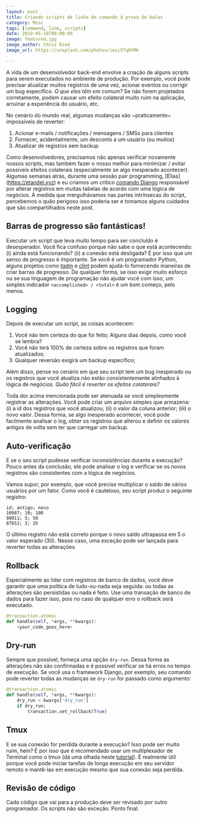 ```yaml
---
layout: post
title: Criando scripts de linha de comando à prova de balas
category: Misc
tags: [command, line, scripts]
date: 2019-05-18T00:00:00
image: featured.jpg
image_author: Chris Ried
image_url: https://unsplash.com/photos/ieic5Tq8YMk

---
```


A vida de um desenvolvedor back-end envolve a criação de alguns scripts para serem executados no ambiente de produção. Por exemplo, você pode precisar atualizar muitos registros de uma vez, acionar eventos ou corrigir um bug específico. _O que eles têm em comum?_ Se não forem projetados corretamente, podem causar um efeito colateral muito ruim na aplicação, arruinar a experiência do usuário, etc.

No cenário do mundo real, algumas mudanças são ~praticamente~ impossíveis de reverter:

1. Acionar e-mails / notificações / mensagens / SMSs para clientes
2. Fornecer, acidentalmente, um desconto a um usuário (ou muitos)
3. Atualizar de registros sem backup

Como desenvolvedores, precisamos não apenas verificar novamente nossos scripts, mas também fazer o nosso melhor para minimizar / evitar possíveis efeitos colaterais (especialmente se algo inesperado acontecer). Algumas semanas atrás, durante uma sessão pair programming, [Elias] (https://etandel.xyz) e eu criamos um crítico [comando Django](https://docs.djangoproject.com/en/2.2/howto/custom-management-command/) responsável por alterar registros em muitas tabelas de acordo com uma lógica de negócios. À medida que mergulhávamos nas partes intrínsecas do script, percebemos o quão perigoso isso poderia ser e tomamos alguns cuidados que são compartilhados neste post.

## Barras de progresso são fantásticas!

Executar um script que leva muito tempo para ser concluído é desesperador. Você fica confuso porque não sabe o que está acontecendo: (i) ainda está funcionando? (ii) a conexão está desligada? É por isso que um senso de progresso é importante. Se você é um programador Python, alguns projetos como [tqdm](https://github.com/tqdm/tqdm) e [clint](https://github.com/kennethreitz/clint) podem ajudá-lo fornecendo maneiras de criar barras de progresso. De qualquer forma, se isso exigir muito esforço ou se sua linguagem de programação não ajudar você com isso, um simples indicador `<accomplished> / <total>` é um bom começo, pelo menos.

## Logging

Depois de executar um script, as coisas acontecem:

1. Você não tem certeza do que foi feito; Alguns dias depois, como você se lembra?
2. Você não terá 100% de certeza sobre os registros que foram atualizados;
3. Qualquer reversão exigirá um backup específico;

Além disso, pense no cenário em que seu script tem um bug inesperado ou os registros que você atualiza não estão consistentemente alinhados à lógica de negócios. _Quão fácil é reverter os efeitos colaterais?_

Toda dor acima mencionada pode ser atenuada se você simplesmente registrar as alterações. Você pode criar um arquivo simples que armazena: (i) a id dos registros que você atualizou; (ii) o valor da coluna anterior; (iii) o novo valor. Dessa forma, se algo inesperado acontecer, você pode facilmente analisar o log, obter os registros que alterou e definir os valores antigos de volta sem ter que carregar um backup.

## Auto-verificação

E se o seu script pudesse verificar inconsistências durante a execução? Pouco antes da conclusão, ele pode analisar o log e verificar se os novos registros são consistentes com a lógica de negócios.

Vamos supor, por exemplo, que você precise multiplicar o saldo de vários usuários por um fator. Como você é cauteloso, seu script produz o seguinte registro:

```
id; antigo; novo
10987; 10; 100
98011; 5; 50
87652; 3; 35
```

O último registro não está correto porque o novo saldo ultrapassa em 5 o valor esperado (30). Nesse caso, uma exceção pode ser lançada para reverter todas as alterações.

## Rollback

Especialmente ao lidar com registros de banco de dados, você deve garantir que uma política de tudo-ou-nada seja seguida: ou todas as alterações são persistidas ou nada é feito. Use uma transação de banco de dados para fazer isso, pois no caso de qualquer erro o rollback será executado.

```python
@transaction.atomic
def handle(self, *args, **kwargs):
    <your_code_goes_here>
```

## Dry-run

Sempre que possível, forneça uma opção `dry-run`. Dessa forma as alterações não são confirmadas e é possível verificar se há erros no tempo de execução. Se você usa o framework Django, por exemplo, seu comando pode reverter todas as mudanças se `dry-run` for passado como argumento:

```python
@transaction.atomic
def handle(self, *args, **kwargs):
    dry_run = kwargs['dry_run']
    if dry_run:
        transaction.set_rollback(True)
```

## Tmux

E se sua conexão for perdida durante a execução? Isso pode ser muito ruim, hein? É por isso que é recomendado usar um multiplexador de Terminal como o tmux (dá uma olhada neste [tutorial](https://www.hamvocke.com/blog/a-quick-and-easy-guide-to-tmux/)). É realmente útil porque você pode iniciar tarefas de longa execução em seu servidor remoto e mantê-las em execução mesmo que sua conexão seja perdida.

## Revisão de código

Cada código que vai para a produção deve ser revisado por outro programador. Os scripts não são exceção. Ponto final.
